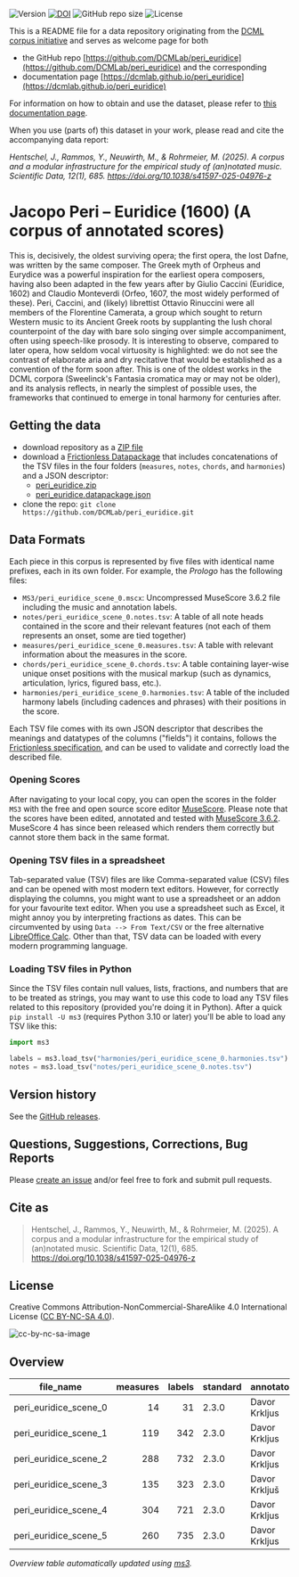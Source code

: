 ![Version](https://img.shields.io/github/v/release/DCMLab/peri_euridice?display_name=tag)
[![DOI](https://zenodo.org/badge/503810048.svg)](https://doi.org/10.5281/zenodo.14996445)
![GitHub repo size](https://img.shields.io/github/repo-size/DCMLab/peri_euridice)
![License](https://img.shields.io/badge/license-CC%20BY--NC--SA%204.0-9cf)


This is a README file for a data repository originating from the [DCML corpus initiative](https://github.com/DCMLab/dcml_corpora)
and serves as welcome page for both 

* the GitHub repo [https://github.com/DCMLab/peri_euridice](https://github.com/DCMLab/peri_euridice) and the corresponding
* documentation page [https://dcmlab.github.io/peri_euridice](https://dcmlab.github.io/peri_euridice)

For information on how to obtain and use the dataset, please refer to [this documentation page](https://dcmlab.github.io/peri_euridice/introduction).

When you use (parts of) this dataset in your work, please read and cite the accompanying data report:

_Hentschel, J., Rammos, Y., Neuwirth, M., & Rohrmeier, M. (2025). A corpus and a modular infrastructure for the 
empirical study of (an)notated music. Scientific Data, 12(1), 685. https://doi.org/10.1038/s41597-025-04976-z_

# Jacopo Peri – Euridice (1600) (A corpus of annotated scores)

This is, decisively, the oldest surviving opera; the first opera, the lost Dafne, was written by the same composer. The
Greek myth of Orpheus and Eurydice was a powerful inspiration for the earliest opera composers, having also been adapted
in the few years after by Giulio Caccini (Euridice, 1602) and Claudio Monteverdi (Orfeo, 1607, the most widely performed
of these). Peri, Caccini, and (likely) librettist Ottavio Rinuccini were all members of the Florentine Camerata, a group
which sought to return Western music to its Ancient Greek roots by supplanting the lush choral counterpoint of the day
with bare solo singing over simple accompaniment, often using speech-like prosody. It is interesting to observe,
compared to later opera, how seldom vocal virtuosity is highlighted: we do not see the contrast of elaborate aria and
dry recitative that would be established as a convention of the form soon after. This is one of the oldest works in the
DCML corpora (Sweelinck's Fantasia cromatica may or may not be older), and its analysis reflects, in nearly the simplest
of possible uses, the frameworks that continued to emerge in tonal harmony for centuries after.

## Getting the data

* download repository as a [ZIP file](https://github.com/DCMLab/peri_euridice/archive/main.zip)
* download a [Frictionless Datapackage](https://specs.frictionlessdata.io/data-package/) that includes concatenations
  of the TSV files in the four folders (`measures`, `notes`, `chords`, and `harmonies`) and a JSON descriptor:
  * [peri_euridice.zip](https://github.com/DCMLab/peri_euridice/releases/latest/download/peri_euridice.zip)
  * [peri_euridice.datapackage.json](https://github.com/DCMLab/peri_euridice/releases/latest/download/peri_euridice.datapackage.json)
* clone the repo: `git clone https://github.com/DCMLab/peri_euridice.git` 


## Data Formats

Each piece in this corpus is represented by five files with identical name prefixes, each in its own folder. 
For example, the *Prologo* has the following files:

* `MS3/peri_euridice_scene_0.mscx`: Uncompressed MuseScore 3.6.2 file including the music and annotation labels.
* `notes/peri_euridice_scene_0.notes.tsv`: A table of all note heads contained in the score and their relevant features (not each of them represents an onset, some are tied together)
* `measures/peri_euridice_scene_0.measures.tsv`: A table with relevant information about the measures in the score.
* `chords/peri_euridice_scene_0.chords.tsv`: A table containing layer-wise unique onset positions with the musical markup (such as dynamics, articulation, lyrics, figured bass, etc.).
* `harmonies/peri_euridice_scene_0.harmonies.tsv`: A table of the included harmony labels (including cadences and phrases) with their positions in the score.

Each TSV file comes with its own JSON descriptor that describes the meanings and datatypes of the columns ("fields") it contains,
follows the [Frictionless specification](https://specs.frictionlessdata.io/tabular-data-resource/),
and can be used to validate and correctly load the described file. 

### Opening Scores

After navigating to your local copy, you can open the scores in the folder `MS3` with the free and open source score
editor [MuseScore](https://musescore.org). Please note that the scores have been edited, annotated and tested with
[MuseScore 3.6.2](https://github.com/musescore/MuseScore/releases/tag/v3.6.2). 
MuseScore 4 has since been released which renders them correctly but cannot store them back in the same format.

### Opening TSV files in a spreadsheet

Tab-separated value (TSV) files are like Comma-separated value (CSV) files and can be opened with most modern text
editors. However, for correctly displaying the columns, you might want to use a spreadsheet or an addon for your
favourite text editor. When you use a spreadsheet such as Excel, it might annoy you by interpreting fractions as
dates. This can be circumvented by using `Data --> From Text/CSV` or the free alternative
[LibreOffice Calc](https://www.libreoffice.org/download/download/). Other than that, TSV data can be loaded with
every modern programming language.

### Loading TSV files in Python

Since the TSV files contain null values, lists, fractions, and numbers that are to be treated as strings, you may want
to use this code to load any TSV files related to this repository (provided you're doing it in Python). After a quick
`pip install -U ms3` (requires Python 3.10 or later) you'll be able to load any TSV like this:

```python
import ms3

labels = ms3.load_tsv("harmonies/peri_euridice_scene_0.harmonies.tsv")
notes = ms3.load_tsv("notes/peri_euridice_scene_0.notes.tsv")
```


## Version history

See the [GitHub releases](https://github.com/DCMLab/peri_euridice/releases).

## Questions, Suggestions, Corrections, Bug Reports

Please [create an issue](https://github.com/DCMLab/peri_euridice/issues) and/or feel free to fork and submit pull requests.

## Cite as

> Hentschel, J., Rammos, Y., Neuwirth, M., & Rohrmeier, M. (2025). A corpus and a modular infrastructure for the empirical study of (an)notated music. Scientific Data, 12(1), 685. https://doi.org/10.1038/s41597-025-04976-z

## License

Creative Commons Attribution-NonCommercial-ShareAlike 4.0 International License ([CC BY-NC-SA 4.0](https://creativecommons.org/licenses/by-nc-sa/4.0/)).

![cc-by-nc-sa-image](https://licensebuttons.net/l/by-nc-sa/4.0/88x31.png)

## Overview
|      file_name      |measures|labels|standard| annotators  |reviewers|
|---------------------|-------:|-----:|--------|-------------|---------|
|peri_euridice_scene_0|      14|    31|2.3.0   |Davor Krkljus|ST       |
|peri_euridice_scene_1|     119|   342|2.3.0   |Davor Krkljus|ST       |
|peri_euridice_scene_2|     288|   732|2.3.0   |Davor Krkljus|ST       |
|peri_euridice_scene_3|     135|   323|2.3.0   |Davor Krkljuš|ST       |
|peri_euridice_scene_4|     304|   721|2.3.0   |Davor Krkljus|ST       |
|peri_euridice_scene_5|     260|   735|2.3.0   |Davor Krkljus|ST       |


*Overview table automatically updated using [ms3](https://ms3.readthedocs.io/).*
